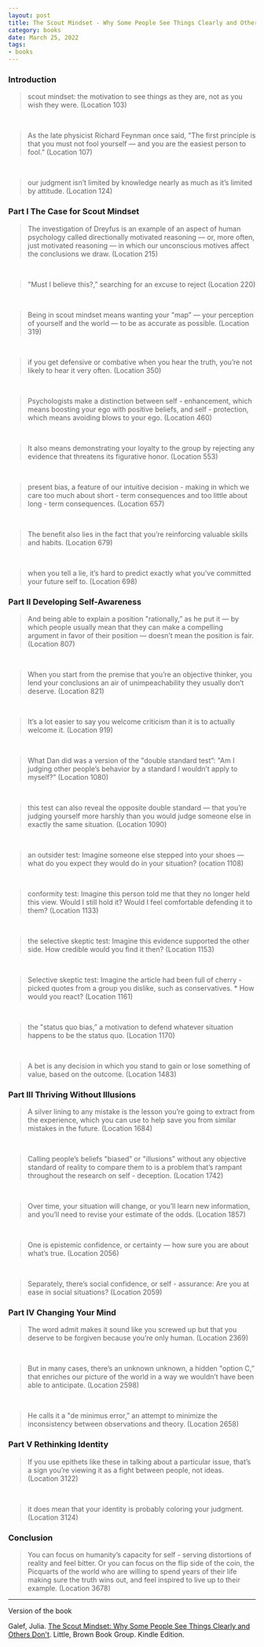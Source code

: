 ```yaml
---
layout: post
title: The Scout Mindset - Why Some People See Things Clearly and Others Don't by Julia Galef
category: books
date: March 25, 2022
tags:
- books
---
```


### Introduction

> scout mindset: the motivation to see things as they are, not as you wish they were. (Location 103)

<br>

> As the late physicist Richard Feynman once said, "The first principle is that you must not fool yourself — and you are the easiest person to fool.” (Location 107)

<br>

> our judgment isn’t limited by knowledge nearly as much as it’s limited by attitude. (Location 124)

### Part I The Case for Scout Mindset

> The investigation of Dreyfus is an example of an aspect of human psychology called directionally motivated reasoning — or, more often, just motivated reasoning — in which our unconscious motives affect the conclusions we draw. (Location 215)

<br>

> "Must I believe this?,” searching for an excuse to reject (Location 220)

<br>

> Being in scout mindset means wanting your "map” — your perception of yourself and the world — to be as accurate as possible. (Location 319)

<br>

> if you get defensive or combative when you hear the truth, you’re not likely to hear it very often. (Location 350)

<br>

> Psychologists make a distinction between self - enhancement, which means boosting your ego with positive beliefs, and self - protection, which means avoiding blows to your ego. (Location 460)

<br>

> It also means demonstrating your loyalty to the group by rejecting any evidence that threatens its figurative honor. (Location 553)

<br>

> present bias, a feature of our intuitive decision - making in which we care too much about short - term consequences and too little about long - term consequences. (Location 657)

<br>

> The benefit also lies in the fact that you’re reinforcing valuable skills and habits. (Location 679)

<br>

> when you tell a lie, it’s hard to predict exactly what you’ve committed your future self to. (Location 698)

### Part II Developing Self-Awareness

> And being able to explain a position "rationally,” as he put it — by which people usually mean that they can make a compelling argument in favor of their position — doesn’t mean the position is fair. (Location 807)

<br>

> When you start from the premise that you’re an objective thinker, you lend your conclusions an air of unimpeachability they usually don’t deserve. (Location 821)

<br>

> It’s a lot easier to say you welcome criticism than it is to actually welcome it. (Location 919)

<br>

> What Dan did was a version of the "double standard test”: "Am I judging other people’s behavior by a standard I wouldn’t apply to myself?” (Location 1080)

<br>

> this test can also reveal the opposite double standard — that you’re judging yourself more harshly than you would judge someone else in exactly the same situation. (Location 1090)

<br>

> an outsider test: Imagine someone else stepped into your shoes — what do you expect they would do in your situation? (ocation 1108)

<br>

> conformity test: Imagine this person told me that they no longer held this view. Would I still hold it? Would I feel comfortable defending it to them? (Location 1133)

<br>

> the selective skeptic test: Imagine this evidence supported the other side. How credible would you find it then? (Location 1153)

<br>

> Selective skeptic test: Imagine the article had been full of cherry - picked quotes from a group you dislike, such as conservatives. * How would you react? (Location 1161)

<br>

> the "status quo bias,” a motivation to defend whatever situation happens to be the status quo. (Location 1170)

<br>

> A bet is any decision in which you stand to gain or lose something of value, based on the outcome. (Location 1483)

### Part III Thriving Without Illusions

> A silver lining to any mistake is the lesson you’re going to extract from the experience, which you can use to help save you from similar mistakes in the future. (Location 1684)

<br>

> Calling people’s beliefs "biased” or "illusions” without any objective standard of reality to compare them to is a problem that’s rampant throughout the research on self - deception. (Location 1742)

<br>

> Over time, your situation will change, or you’ll learn new information, and you’ll need to revise your estimate of the odds. (Location 1857)

<br>

> One is epistemic confidence, or certainty — how sure you are about what’s true.  (Location 2056)

<br>

> Separately, there’s social confidence, or self - assurance: Are you at ease in social situations? (Location 2059)

### Part IV Changing Your Mind

> The word admit makes it sound like you screwed up but that you deserve to be forgiven because you’re only human. (Location 2369)

<br>

> But in many cases, there’s an unknown unknown, a hidden "option C,” that enriches our picture of the world in a way we wouldn’t have been able to anticipate. (Location 2598)

<br>

> He calls it a "de minimus error,” an attempt to minimize the inconsistency between observations and theory. (Location 2658)

### Part V Rethinking Identity

> If you use epithets like these in talking about a particular issue, that’s a sign you’re viewing it as a fight between people, not ideas. (Location 3122)

<br>

> it does mean that your identity is probably coloring your judgment. (Location 3124)

### Conclusion

> You can focus on humanity’s capacity for self - serving distortions of reality and feel bitter. Or you can focus on the flip side of the coin, the Picquarts of the world who are willing to spend years of their life making sure the truth wins out, and feel inspired to live up to their example. (Location 3678)

----

Version of the book

Galef, Julia. [The Scout Mindset: Why Some People See Things Clearly and Others Don't](https://www.goodreads.com/book/show/54181287-the-scout-mindset). Little, Brown Book Group. Kindle Edition. 